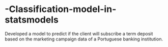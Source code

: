 # -Classification-model-in-statsmodels
Developed a model to predict if the client will subscribe a term deposit based on the marketing campaign data of a Portuguese banking institution.
